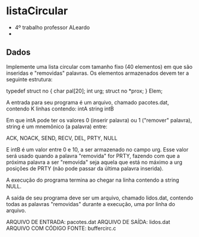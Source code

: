 # listaCircular

* 4º trabalho professor ALeardo
*

## Dados
Implemente uma lista circular com tamanho fixo (40 elementos) em que são inseridas e "removidas" palavras. Os elementos armazenados devem ter a seguinte estrutura:

typedef struct no {
     char pal[20];
     int urg;
     struct no *prox; } Elem;

A entrada para seu programa é um arquivo, chamado pacotes.dat, contendo K linhas contendo:
    intA string intB

Em que intA pode ter os valores 0 (inserir palavra) ou 1 ("remover" palavra), string é um mnemônico (a palavra) entre:

   ACK, NOACK, SEND, RECV, DEL, PRTY, NULL

E intB é um valor entre 0 e 10, a ser armazenado no campo urg. Esse valor será usado quando a palavra "removida" for PRTY, fazendo com que a próxima palavra a ser "removida" seja aquela que está no máximo a urg posições de PRTY (não pode passar da última palavra inserida).

A execução do programa termina ao chegar na linha contendo a string NULL.

A saída de seu programa deve ser um arquivo, chamado  lidos.dat, contendo todas as palavras "removidas" durante a execução, uma por linha do arquivo.

ARQUIVO DE ENTRADA: pacotes.dat
ARQUIVO DE SAÍDA:        lidos.dat
ARQUIVO COM CÓDIGO FONTE:    buffercirc.c
